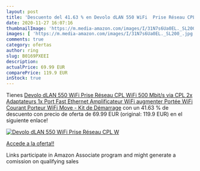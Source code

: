 ```yaml
---
layout: post
title: 'Descuento del 41.63 % en Devolo dLAN 550 WiFi  Prise Réseau CPL W'
date: 2020-11-27 16:07:16
thumbnailImage: 'https://m.media-amazon.com/images/I/31N7s6Ua0EL._SL200_.jpg'
images: [ 'https://m.media-amazon.com/images/I/31N7s6Ua0EL._SL200_.jpg' ]
comments: true
category: ofertas
author: ring
slug: B0169PXEEI
description:
actualPrice: 69.99 EUR
comparePrice: 119.9 EUR
inStock: true
---
```


Tienes [Devolo dLAN 550 WiFi  Prise Réseau CPL WiFi  500 Mbit/s via CPL  2x Adaptateurs  1x Port Fast Ethernet  Amplificateur WiFi  augmenter Portée WiFi  Courant Porteur  WiFi Move  - Kit de Démarrage](https://www.amazon.fr/dp/B0169PXEEI/?tag=tolees0d-21) con un 41.63 % de descuento con precio de oferta de 69.99 EUR (original: 119.9 EUR) en el siguiente enlace!

[![Devolo dLAN 550 WiFi  Prise Réseau CPL W](https://m.media-amazon.com/images/I/31N7s6Ua0EL._SL200_.jpg)](https://www.amazon.fr/dp/B0169PXEEI/?tag=tolees0d-21)

[Accede a la oferta!!](https://www.amazon.fr/dp/B0169PXEEI/?tag=tolees0d-21)

Links participate in Amazon Associate program and might generate a comission on qualifying sales


